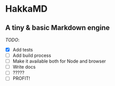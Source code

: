 # HakkaMD

## A tiny & basic Markdown engine

*TODO*:

- [x] Add tests
- [ ] Add build process
- [ ] Make it available both for Node and browser
- [ ] Write docs
- [ ] ?????
- [ ] PROFIT!
